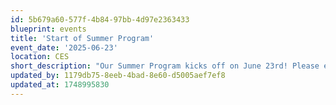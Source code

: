 ```yaml
---
id: 5b679a60-577f-4b84-97bb-4d97e2363433
blueprint: events
title: 'Start of Summer Program'
event_date: '2025-06-23'
location: CES
short_description: "Our Summer Program kicks off on June 23rd! Please ensure the school has your child's necessary paperwork before the start of the program."
updated_by: 1179db75-8eeb-4bad-8e60-d5005aef7ef8
updated_at: 1748995830
---
```

